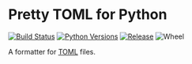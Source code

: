 # Pretty TOML for Python

[![Build Status](https://travis-ci.org/Jumpscale/python-pretty-toml.svg?branch=master)](https://travis-ci.org/Jumpscale/python-pretty-toml)
[![Python Versions](https://img.shields.io/pypi/pyversions/prettytoml.svg)](https://pypi.python.org/pypi/prettytoml)
[![Release](https://img.shields.io/pypi/v/prettytoml.svg)](https://pypi.python.org/pypi/prettytoml)
![Wheel](https://img.shields.io/pypi/wheel/prettytoml.svg)


A formatter for [TOML](https://github.com/toml-lang/toml) files.

